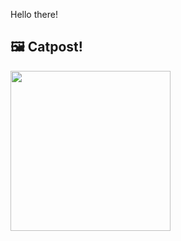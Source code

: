 Hello there!



## 🖼️ Catpost!

<sub>
    <img src="https://cdn2.thecatapi.com/images/cnb.jpg" height="256">
</sub>


